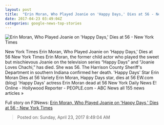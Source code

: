 ```yaml
---
layout: post
title:  "Erin Moran, Who Played Joanie on 'Happy Days,' Dies at 56 - New York Times"
date: 2017-04-23 03:49:04Z
categories: google-news-top-stories
---
```


![Erin Moran, Who Played Joanie on 'Happy Days,' Dies at 56 - New York Times](https://static01.nyt.com/images/2017/04/23/obituaries/23xp-moran/23xp-moran-facebookJumbo.jpg)

New York Times Erin Moran, Who Played Joanie on 'Happy Days,' Dies at 56 New York Times Erin Moran, the former child actor who played the sweet but mischievous Joanie on the television series “Happy Days” and “Joanie Loves Chachi,” has died. She was 56. The Harrison County Sheriff's Department in southern Indiana confirmed her death. 'Happy Days' Star Erin Moran Dies at 56 Variety Erin Moran, Happy Days star, dies at 56 EW.com (blog) 'Happy Days' actress Erin Moran dead at 56 New York Daily News E! Online - Hollywood Reporter - PEOPLE.com - ABC News all 155 news articles »


Full story on F3News: [Erin Moran, Who Played Joanie on 'Happy Days,' Dies at 56 - New York Times](http://www.f3nws.com/n/YNhHSB)

> Posted on: Sunday, April 23, 2017 8:49:04 AM
